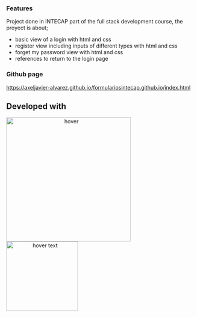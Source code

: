 ### Features
Project done in INTECAP part of the full stack development course, the proyect is about;
- basic view of a login with html and css
- register view including inputs of different types with html and css
- forget my password view with html and css
- references to return to the login page

### Github page

https://axeljavier-alvarez.github.io/formulariosintecap.github.io/index.html

## Developed with
<p align="center">
 <img src="https://images.velog.io/images/kimdlzp/post/c56bd5e7-6060-47c5-b149-83a55675f73b/174854.png" width="330" title="hover" align="left">
    <img src="https://upload.wikimedia.org/wikipedia/commons/thumb/d/d5/CSS3_logo_and_wordmark.svg/1200px-CSS3_logo_and_wordmark.svg.png" width="190" height="185" title="hover text" align="left">
</p>
